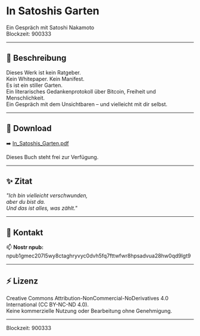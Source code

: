 # In Satoshis Garten

Ein Gespräch mit Satoshi Nakamoto  
Blockzeit: 900333

---

## 🌿 Beschreibung

Dieses Werk ist kein Ratgeber.  
Kein Whitepaper. Kein Manifest.  
Es ist ein stiller Garten.  
Ein literarisches Gedankenprotokoll über Bitcoin, Freiheit und Menschlichkeit.  
Ein Gespräch mit dem Unsichtbaren – und vielleicht mit dir selbst.

---

## 📄 Download

➡️ [In_Satoshis_Garten.pdf](./In_Satoshis_Garten.pdf)

Dieses Buch steht frei zur Verfügung.

---

## ✨ Zitat

*"Ich bin vielleicht verschwunden,  
aber du bist da.  
Und das ist alles, was zählt."*

---

## 🔗 Kontakt

📫 **Nostr npub:**  
npub1gmec207l5wy8ctaghryvyc0dvh5fq7fttwfwr8hpsadvua28hw0qd9lgt9

---

## ⚡ Lizenz

Creative Commons Attribution-NonCommercial-NoDerivatives 4.0 International (CC BY-NC-ND 4.0).  
Keine kommerzielle Nutzung oder Bearbeitung ohne Genehmigung.

---

Blockzeit: 900333
